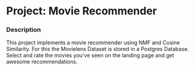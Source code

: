 # Project: Movie Recommender


### Description

This project implements a movie recommender using NMF and Cosine Similarity. For this the Movielens Dataset is stored in a Postgres Database. Select and rate the movies you've seen on the landing page and get awesome recommendations.
